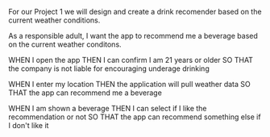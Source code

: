 For our Project 1 we will design and create a drink recomender based on the current weather conditions.

As a responsible adult, I want the app to recommend me a beverage based on the current weather conditons.

WHEN I open the app
THEN I can confirm I am 21 years or older
SO THAT the company is not liable for encouraging underage drinking

WHEN I enter my location
THEN the application will pull weather data
SO THAT the app can recommend me a beverage

WHEN I am shown a beverage
THEN I can select if I like the recommendation or not
SO THAT the app can recommend something else if I don't like it

